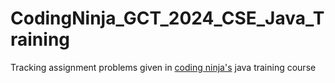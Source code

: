 # CodingNinja_GCT_2024_CSE_Java_Training

Tracking assignment problems given in [coding ninja's](https://www.codingninjas.com/) java training course
